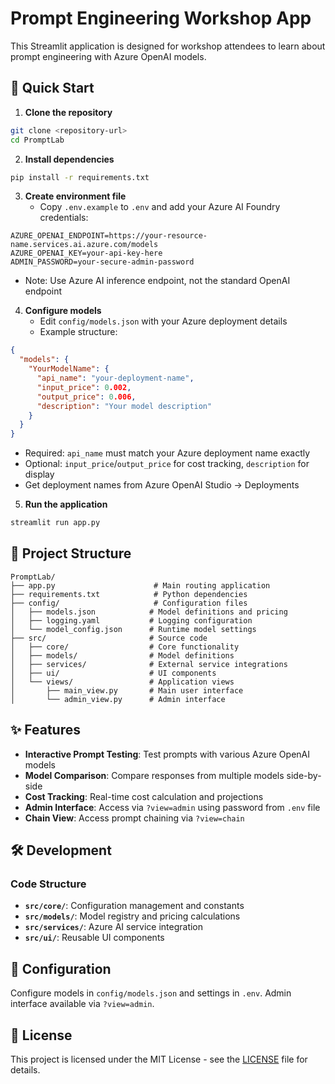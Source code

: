 # Prompt Engineering Workshop App

This Streamlit application is designed for workshop attendees to learn about prompt engineering with Azure OpenAI models.

## 🚀 Quick Start

1. **Clone the repository**
```bash
git clone <repository-url>
cd PromptLab
```

2. **Install dependencies**
```bash
pip install -r requirements.txt
```

3. **Create environment file**
   - Copy `.env.example` to `.env` and add your Azure AI Foundry credentials:
```env
AZURE_OPENAI_ENDPOINT=https://your-resource-name.services.ai.azure.com/models
AZURE_OPENAI_KEY=your-api-key-here
ADMIN_PASSWORD=your-secure-admin-password
```
   - Note: Use Azure AI inference endpoint, not the standard OpenAI endpoint

4. **Configure models**
   - Edit `config/models.json` with your Azure deployment details
   - Example structure:
```json
{
  "models": {
    "YourModelName": {
      "api_name": "your-deployment-name",
      "input_price": 0.002,
      "output_price": 0.006,
      "description": "Your model description"
    }
  }
}
```
   - Required: `api_name` must match your Azure deployment name exactly
   - Optional: `input_price`/`output_price` for cost tracking, `description` for display
   - Get deployment names from Azure OpenAI Studio → Deployments

5. **Run the application**
```bash
streamlit run app.py
```

## 📁 Project Structure

```
PromptLab/
├── app.py                      # Main routing application
├── requirements.txt            # Python dependencies
├── config/                     # Configuration files
│   ├── models.json            # Model definitions and pricing
│   ├── logging.yaml           # Logging configuration
│   └── model_config.json      # Runtime model settings
├── src/                       # Source code
│   ├── core/                  # Core functionality
│   ├── models/                # Model definitions
│   ├── services/              # External service integrations
│   ├── ui/                    # UI components
│   └── views/                 # Application views
│       ├── main_view.py       # Main user interface
│       └── admin_view.py      # Admin interface
```

## ✨ Features

- **Interactive Prompt Testing**: Test prompts with various Azure OpenAI models
- **Model Comparison**: Compare responses from multiple models side-by-side
- **Cost Tracking**: Real-time cost calculation and projections
- **Admin Interface**: Access via `?view=admin` using password from `.env` file
- **Chain View**: Access prompt chaining via `?view=chain`

## 🛠️ Development

### Code Structure
- **`src/core/`**: Configuration management and constants
- **`src/models/`**: Model registry and pricing calculations
- **`src/services/`**: Azure AI service integration
- **`src/ui/`**: Reusable UI components

## 🔧 Configuration

Configure models in `config/models.json` and settings in `.env`. Admin interface available via `?view=admin`.

## 📄 License

This project is licensed under the MIT License - see the [LICENSE](LICENSE) file for details.